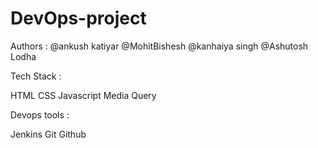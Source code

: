# DevOps-project

Authors : 
@ankush katiyar
@MohitBishesh
@kanhaiya singh
@Ashutosh Lodha

Tech Stack : 

HTML 
CSS
Javascript 
Media Query

Devops tools : 

Jenkins 
Git
Github
